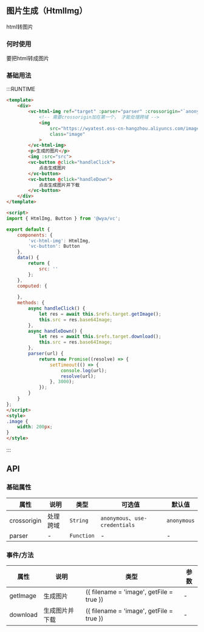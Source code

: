 ## 图片生成（HtmlImg）

html转图片

### 何时使用
要把html转成图片

### 基础用法

:::RUNTIME
```html
<template>
	<div>
		<vc-html-img ref="target" :parser="parser" :crossorigin="`anonymous`" >
			<!-- 需要crossorigin加在第一个， 才能处理跨域 -->
			<img 
				src="https://wyatest.oss-cn-hangzhou.aliyuncs.com/image/1/20190518/102315/227984.jpg" 
				class="image"
			>
		</vc-html-img>
		<p>生成的图片</p>
		<img :src="src">
		<vc-button @click="handleClick">
			点击生成图片
		</vc-button>
		<vc-button @click="handleDown">
			点击生成图片并下载
		</vc-button>
	</div>
</template>

<script>
import { HtmlImg, Button } from '@wya/vc';

export default {
	components: {
		'vc-html-img': HtmlImg,
		'vc-button': Button
	},
	data() {
		return {
			src: ''
		};
	},
	computed: {
		
	},
	methods: {
		async handleClick() {
			let res = await this.$refs.target.getImage();
			this.src = res.base64Image;
		},
		async handleDown() {
			let res = await this.$refs.target.download();
			this.src = res.base64Image;
		},
		parser(url) {
			return new Promise((resolve) => {
				setTimeout(() => {
					console.log(url);
					resolve(url);
				}, 3000);
			});
		}
	}
};
</script>
<style>
.image {
	width: 200px;
}
</style>
```
:::

## API

### 基础属性

属性 | 说明 | 类型 | 可选值 | 默认值
---|---|---|---|---
crossorigin | 处理跨域 |`String` | `anonymous`、`use-credentials`| `anonymous`
parser | - | `Function` | - | -

### 事件/方法

属性 | 说明 | 类型 | 参数
---|---|---|---
getImage | 生成图片 | ({ filename = 'image', getFile = true }) | -
download | 生成图片并下载 | ({ filename = 'image', getFile = true }) | -
